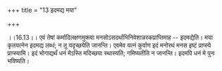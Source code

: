 +++
title = "13 इदमद्य मया"

+++
  
  
।।16.13।। एवं तेषां कर्मादिलक्षणमुक्त्वा
मनसोऽसदर्थाभिनिवेशान्नरकप्राप्तिमाह -- इदमद्येति। मया कृतयत्नेन इदमद्य
लब्धं; न तु यदृच्छयेति जानन्ति। एवमेव यत्नं कुर्वाण इदं मनोरथं मनस इष्टं
प्राप्स्ये प्राप्स्यामि। इदं भोगाद्यर्थं धनं मेऽस्ति मदिच्छया स्थास्यति;
गमिष्यतीति न जानन्ति। इदमपि धनं मे पुनः भविष्यति।  
  
